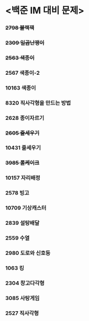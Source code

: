 # <백준 IM 대비 문제>
### ~~2798 블랙잭~~
### ~~2309 일곱난쟁이~~
### ~~2563 색종이~~
### 2567 색종이-2
### 10163 색종이
### 8320 직사각형을 만드는 방법
### 2628 종이자르기
### ~~2605 줄세우기~~
### 10431 줄세우기
### ~~3985 롤케이크~~
### 10157 자리배정
### 2578 빙고
### 10709 기상캐스터
### 2839 설탕배달
### 2559 수열
### 2980 도로와 신호등
### 1063 킹
### 2304 창고다각형
### 3085 사탕게임
### 2527 직사각형